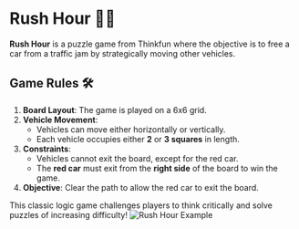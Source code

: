 # Rush Hour 🚗🛑

**Rush Hour** is a puzzle game from Thinkfun where the objective is to free a car from a traffic jam by strategically moving other vehicles.  

## Game Rules 🛠️

1. **Board Layout**: The game is played on a 6x6 grid.  
2. **Vehicle Movement**:
   - Vehicles can move either horizontally or vertically.
   - Each vehicle occupies either **2** or **3 squares** in length.
3. **Constraints**:
   - Vehicles cannot exit the board, except for the red car.
   - The **red car** must exit from the **right side** of the board to win the game.
4. **Objective**: Clear the path to allow the red car to exit the board.  

This classic logic game challenges players to think critically and solve puzzles of increasing difficulty!
![Rush Hour Example](https://imgur.com/5fEbHk3)
